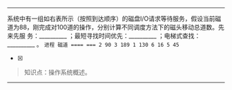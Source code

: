 ---
系统中有一组如右表所示（按照到达顺序）的磁盘I/O请求等待服务，假设当前磁道为88，刚完成对100道的操作，分别计算不同调度方法下的磁头移动总道数。先来先服
务：__________ ；最短寻找时间优先：__________ ；电梯式查找：__________ 。
    ```
	    进程 磁道
	    ==== ===
	    2 90
	    3 189
	    1 130
	    6 16
	    5 45
	    ```
    
- [x]  

> 知识点：操作系统概述。

---